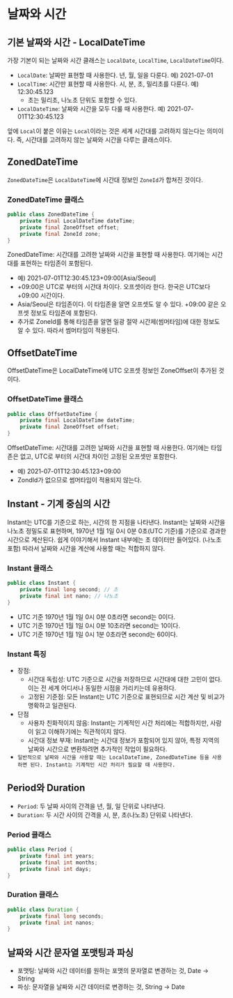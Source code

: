 # 날짜와 시간

## 기본 날짜와 시간 - LocalDateTime
가장 기본이 되는 날짜와 시간 클래스는 `LocalDate`, `LocalTime`, `LocalDateTime`이다.
- `LocalDate`: 날짜만 표현할 때 사용한다. 년, 월, 일을 다룬다. 예) 2021-07-01
- `LocalTime`: 시간만 표현할 때 사용한다. 시, 분, 초, 밀리초를 다룬다. 예) 12:30:45.123
  - 초는 밀리초, 나노초 단위도 포함할 수 있다.
- `LocalDateTime`: 날짜와 시간을 모두 다룰 때 사용한다. 예) 2021-07-01T12:30:45.123

앞에 `Local`이 붙은 이유는 `Local`이라는 것은 세계 시간대를 고려하지 않는다는 의미이다. 즉, 시간대를 고려하지 않는 날짜와 시간을 다루는 클래스이다.

## ZonedDateTime
`ZonedDateTime`은 `LocalDateTime`에 시간대 정보인 `ZoneId`가 합쳐진 것이다.

### ZonedDateTime 클래스
```java
public class ZonedDateTime {
    private final LocalDateTime dateTime;
    private final ZoneOffset offset;
    private final ZoneId zone;
}
```
ZonedDateTime: 시간대를 고려한 날짜와 시간을 표현할 때 사용한다. 여기에는 시간대를 표현하는 타임존이 포함된다.
- 예) 2021-07-01T12:30:45.123+09:00[Asia/Seoul]
- +09:00은 UTC로 부터의 시간대 차이다. 오프셋이라 한다. 한국은 UTC보다 +09:00 시간이다.
- Asia/Seoul은 타임존이다. 이 타임존을 알면 오프셋도 알 수 있다. +09:00 같은 오프셋 정보도 타임존에 포함된다.
- 추가로 ZoneId를 통해 타임존을 알면 일광 절약 시간제(썸머타임)에 대한 정보도 알 수 있다. 따라서 썸머타임이 적용된다.

## OffsetDateTime
OffsetDateTime은 LocalDateTime에 UTC 오프셋 정보인 ZoneOffset이 추가된 것이다.

### OffsetDateTime 클래스
```java
public class OffsetDateTime {
    private final LocalDateTime dateTime;
    private final ZoneOffset offset;
}
```
OffsetDateTime: 시간대를 고려한 날짜와 시간을 표현할 때 사용한다. 여기에는 타임존은 없고, UTC로 부터의 시간대 차이인 고정된 오프셋만 포함한다.
- 예) 2021-07-01T12:30:45.123+09:00
- ZondId가 없으므로 썸머타임이 적용되지 않는다.

## Instant - 기계 중심의 시간
Instant는 UTC를 기준으로 하는, 시간의 한 지점을 나타낸다. Instant는 날짜와 시간을 나노초 정밀도로 표현하며,
1970년 1월 1일 0시 0분 0초(UTC 기준)를 기준으로 경과한 시간으로 계산된다.
쉽게 이야기해서 Instant 내부에는 초 데이터만 들어있다. (나노초 포함)
따라서 날짜와 시간을 계산에 사용할 때는 적합하지 않다.

### Instant 클래스
```java
public class Instant {
    private final long second; // 초
    private final int nano; // 나노초
}
```
- UTC 기준 1970년 1월 1일 0시 0분 0초라면 second는 0이다.
- UTC 기준 1970년 1월 1일 0시 0분 10초라면 second는 10이다.
- UTC 기준 1970년 1월 1일 0시 1분 0초라면 second는 60이다.

### Instant 특징
- 장점:
  - 시간대 독립성: UTC 기준으로 시간을 저장하므로 시간대에 대한 고민이 없다. 이는 전 세계 어디서나 동일한 시점을 가리키는데 유용하다.
  - 고정된 기준점: 모든 Instant는 UTC 기준으로 표현되므로 시간 계산 및 비교가 명확하고 일관된다.
- 단점
  - 사용자 친화적이지 않음: Instant는 기계적인 시간 처리에는 적합하지만, 사람이 읽고 이해하기에는 직관적이지 않다.
  - 시간대 정보 부재: Instant는 시간대 정보가 포함되어 있지 않아, 특정 지역의 날짜와 시간으로 변환하려면 추가적인 작업이 필요하다.
- `일반적으로 날짜와 시간을 사용할 때는 LocalDateTime, ZonedDateTime 등을 사용하면 된다. Instant는 기계적인 시간 처리가 필요할 때 사용한다.`

## Period와 Duration
- `Period`: 두 날짜 사이의 간격을 년, 월, 일 단위로 나타낸다.
- `Duration`: 두 시간 사이의 간격을 시, 분, 초(나노초) 단위로 나타낸다.

### Period 클래스
```java
public class Period {
    private final int years;
    private final int months;
    private final int days;
}
```

### Duration 클래스
```java
public class Duration {
    private final long seconds;
    private final int nanos;
}
```

## 날짜와 시간 문자열 포맷팅과 파싱
- 포맷팅: 날짜와 시간 데이터를 원하는 포맷의 문자열로 변경하는 것, Date -> String
- 파싱: 문자열을 날짜와 시간 데이터로 변경하는 것, String -> Date